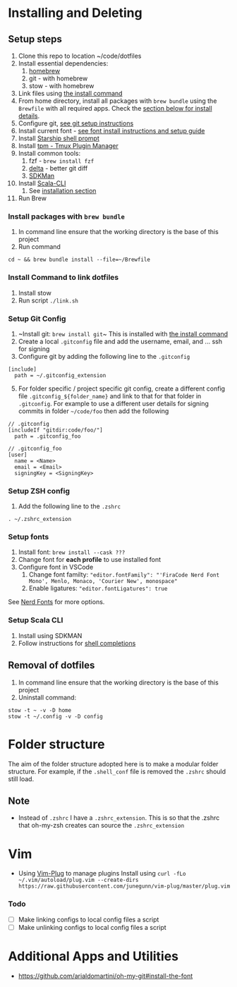 # Installing and Deleting

## Setup steps
1. Clone this repo to location ~/code/dotfiles
2. Install essential dependencies:
    1. [homebrew](https://brew.sh/)
    2. git - with homebrew
    3. stow - with homebrew
3. Link files using [the install command](#install-command-to-link-dotfiles)
4. From home directory, install all packages with `brew bundle` using the `Brewfile` with all required apps. Check the [section below for install details](#install-packages-with-brew-bundle).
5. Configure git, [see git setup instructions](#setup-git-config)
6. Install current font - [see font install instructions and setup guide](#setup-fonts)
7. Install [Starship shell prompt](https://starship.rs/)
8. Install [tpm - Tmux Plugin Manager](https://github.com/tmux-plugins/tpm)
9. Install common tools:
    1. fzf - `brew install fzf`
    1. [delta](https://github.com/dandavison/delta) - better git diff
    1. [SDKMan](https://sdkman.io)
1. Install [Scala-CLI](https://scala-cli.virtuslab.org/)
    1. See [installation section](#setup-scala-cli)
1. Run Brew

###  Install packages with `brew bundle`
1. In command line ensure that the working directory is the base of this project
1. Run command

```
cd ~ && brew bundle install --file=~/Brewfile
```

### Install Command to link dotfiles
1. Install stow
2. Run script `./link.sh`

### Setup Git Config
1. ~Install git: `brew install git`~ This is installed with [the install command](#install-command-to-link-dotfiles)
1. Create a local `.gitconfig` file and add the username, email, and ... ssh for signing
1. Configure git by adding the following line to the `.gitconfig`
  ```
  [include]
    path = ~/.gitconfig_extension
  ```
5. For folder specific / project specific git config, create a different config file `.gitconfig_${folder_name}` and link to that for that folder in `.gitconfig`. For example to use a different user details for signing commits in folder `~/code/foo` then add the following

```
// .gitconfig
[includeIf "gitdir:code/foo/"]
  path = .gitconfig_foo
```

```
// .gitconfig_foo
[user]
  name = <Name>
  email = <Email>
  signingKey = <SigningKey>

```

### Setup ZSH config
1. Add the following line to the `.zshrc`

```
. ~/.zshrc_extension
```

### Setup fonts
1. Install font: `brew install --cask ???`
2. Change font for **each profile** to use installed font
3. Configure font in VSCode
    1. Change font familty: `"editor.fontFamily": "'FiraCode Nerd Font Mono', Menlo, Monaco, 'Courier New', monospace"`
    1. Enable ligatures: `"editor.fontLigatures": true`


See [Nerd Fonts](https://www.nerdfonts.com) for more options.

### Setup Scala CLI
1. Install using SDKMAN
2. Follow instructions for [shell completions](https://scala-cli.virtuslab.org/install#shell-completions)


## Removal of dotfiles
1. In command line ensure that the working directory is the base of this project
2. Uninstall command:

```
stow -t ~ -v -D home
stow -t ~/.config -v -D config
```

# Folder structure

The aim of the folder structure adopted here is to make a modular folder structure.
For example, if the `.shell_conf` file is removed the `.zshrc` should still load.

## Note

- Instead of `.zshrc` I have a `.zshrc_extension`. This is so that the .zshrc that oh-my-zsh creates can source the `.zshrc_extension`

# Vim

- Using [Vim-Plug](https://github.com/junegunn/vim-plug) to manage plugins
  Install using `curl -fLo ~/.vim/autoload/plug.vim --create-dirs https://raw.githubusercontent.com/junegunn/vim-plug/master/plug.vim`

### Todo

- [ ] Make linking configs to local config files a script
- [ ] Make unlinking configs to local config files a script

# Additional Apps and Utilities

- https://github.com/arialdomartini/oh-my-git#install-the-font
